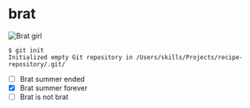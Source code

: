# brat
![Brat girl]([https://github.com/user-attachments/assets/d3baf6d5-1e3d-4406-96bb-0e0dc35b5408](https://octodex.github.com/images/yaktocat.png))
```
$ git init
Initialized empty Git repository in /Users/skills/Projects/recipe-repository/.git/
```
- [ ] Brat summer ended
- [x] Brat summer forever
- [ ] Brat is not brat
